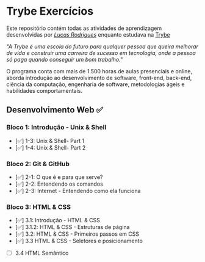 # Trybe Exercícios

Este repositório contém todas as atividades de aprendizagem desenvolvidas por _[Lucas Rodrigues](https://www.linkedin.com/in/lucas-rodrigues-5435a1233/)_ enquanto estudava na [Trybe](https://www.betrybe.com/)

_"A Trybe é uma escola do futuro para qualquer pessoa que queira melhorar de vida e construir uma carreira de sucesso em tecnologia, onde a pessoa só paga quando conseguir um bom trabalho."_

O programa conta com mais de 1.500 horas de aulas presenciais e online, aborda introdução ao desenvolvimento de software, front-end, back-end, ciência da computação, engenharia de software, metodologias ágeis e habilidades comportamentais.

## Desenvolvimento Web :white_check_mark:

### Bloco 1: Introdução - Unix & Shell

- [✅] 1-3: Unix & Shell- Part 1
- [✅] 1-4: Unix & Shell- Part 2

### Bloco 2: Git & GitHub

- [✅] 2-1: O que é e para que serve?
- [✅] 2-2: Entendendo os comandos
- [✅] 2-3: Internet - Entendendo como ela funciona

### Bloco 3: HTML & CSS

- [✅] 3.1: Introdução - HTML & CSS
- [✅] 3.1.2: HTML & CSS - Estruturas de página
- [✅] 3.2: HTML & CSS - Primeiros passos em CSS
- [✅] 3.3 HTML & CSS - Seletores e posicionamento
- [ ] 3.4 HTML Semântico